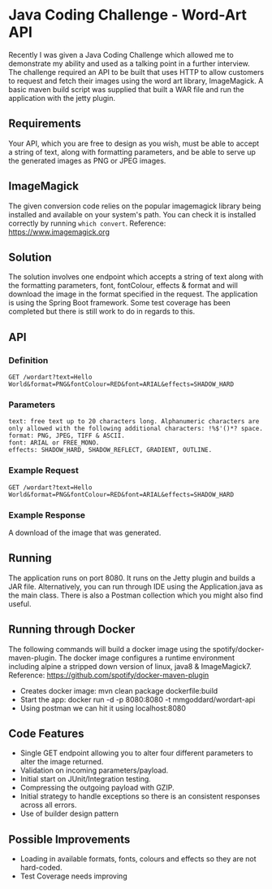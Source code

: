 # Java Coding Challenge - Word-Art API

Recently I was given a Java Coding Challenge which allowed me to demonstrate my ability
and used as a talking point in a further interview. The challenge required an API
to be built that uses HTTP to allow customers to request and fetch their images
using the word art library, ImageMagick. A basic maven build script was supplied that built
a WAR file and run the application with the jetty plugin.

## Requirements

Your API, which you are free to design as you wish, must be able to accept a
string of text, along with formatting parameters, and be able to serve up the
generated images as PNG or JPEG images.

## ImageMagick

The given conversion code relies on the popular imagemagick library being installed
and available on your system's path.  You can check it is installed correctly by
running `which convert`.
Reference: https://www.imagemagick.org

## Solution

The solution involves one endpoint which accepts a string of text along with the formatting
parameters, font, fontColour, effects & format and will download the image in the
format specified in the request. The application is using the Spring Boot framework. Some 
test coverage has been completed but there is still work to do in regards to this.

## API

### Definition
```
GET /wordart?text=Hello World&format=PNG&fontColour=RED&font=ARIAL&effects=SHADOW_HARD
```

### Parameters
```
text: free text up to 20 characters long. Alphanumeric characters are only allowed with the following additional characters: !%$'()*? space.
format: PNG, JPEG, TIFF & ASCII.
font: ARIAL or FREE_MONO.
effects: SHADOW_HARD, SHADOW_REFLECT, GRADIENT, OUTLINE.
```

### Example Request
```
GET /wordart?text=Hello World&format=PNG&fontColour=RED&font=ARIAL&effects=SHADOW_HARD
```

### Example Response
A download of the image that was generated.

## Running

The application runs on port 8080. It runs on the Jetty plugin and builds
a JAR file. Alternatively, you can run through IDE using the Application.java
as the main class. There is also a Postman collection which you might also find useful.

## Running through Docker

The following commands will build a docker image using the spotify/docker-maven-plugin. The
docker image configures a runtime environment including alpine a stripped down version of linux,
java8 & ImageMagick7.
Reference: https://github.com/spotify/docker-maven-plugin

- Creates docker image: mvn clean package dockerfile:build
- Start the app: docker run -d -p 8080:8080 -t mmgoddard/wordart-api
- Using postman we can hit it using localhost:8080

## Code Features

- Single GET endpoint allowing you to alter four different parameters to alter the image returned.
- Validation on incoming parameters/payload.
- Initial start on JUnit/Integration testing.
- Compressing the outgoing payload with GZIP.
- Initial strategy to handle exceptions so there is an consistent responses across all errors.
- Use of builder design pattern

## Possible Improvements

- Loading in available formats, fonts, colours and effects so they are not hard-coded.
- Test Coverage needs improving
